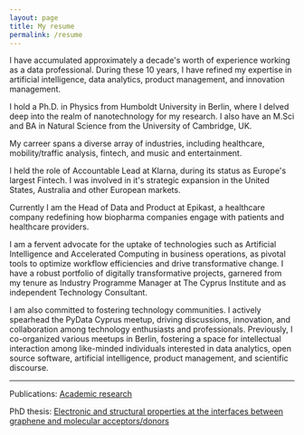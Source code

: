 ```yaml
---
layout: page
title: My resume
permalink: /resume
---
```


I have accumulated approximately a decade's worth of experience working as a data professional. During these 10 years, I have refined my expertise in artificial intelligence, data analytics, product management, and innovation management.

I hold a Ph.D. in Physics from Humboldt University in Berlin, where I delved deep into the realm of nanotechnology for my research. I also have an M.Sci and BA in Natural Science from the University of Cambridge, UK.

My carreer spans a diverse array of industries, including healthcare, mobility/traffic analysis, fintech, and music and entertainment. 

I held the role of Accountable Lead at Klarna, during its status as Europe's largest Fintech. I was involved in it's strategic expansion in the United States, Australia and other European markets.

Currently I am the Head of Data and Product at Epikast, a healthcare company redefining how biopharma companies engage with patients and healthcare providers.       

I am a fervent advocate for the uptake of technologies such as Artificial Intelligence and Accelerated Computing in business operations, as pivotal tools to optimize workflow efficiencies and drive transformative change. I have a robust portfolio of digitally transformative projects, garnered from my tenure as Industry Programme Manager at The Cyprus Institute and as independent Technology Consultant.      

I am also committed to fostering technology communities. I actively spearhead the PyData Cyprus meetup, driving discussions, innovation, and collaboration among technology enthusiasts and professionals.  Previously, I co-organized various meetups in Berlin, fostering a space for intellectual interaction among like-minded individuals interested in data analytics, open source software, artificial intelligence, product management, and scientific discourse.

---

Publications: [Academic research](https://scholar.google.com/citations?user=i7TBNSMAAAAJ&hl=en)

PhD thesis: [Electronic and structural properties at the interfaces between graphene and molecular acceptors/donors](https://edoc.hu-berlin.de/handle/18452/17970)
